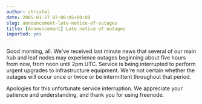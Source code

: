 ```yaml
---
author: christel
date: 2005-01-27 07:06:05+00:00
slug: announcement-late-notice-of-outages
title: [Announcement] Late notice of outages
imported: yes
---
```

Good morning, all.  We've received last minute news that several of our main hub and leaf nodes may experience outages beginning about five hours from now, from noon until 2pm UTC. Service is being interrupted to perform urgent upgrades to infrastructure equipment.  We're not certain whether the outages will occur once or twice or be intermittent throughout that period.

Apologies for this unfortunate service interruption.  We appreciate your patience and understanding, and thank you for using  freenode.
